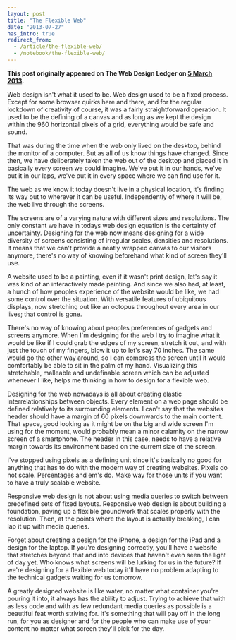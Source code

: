 ```yaml
---
layout: post
title: "The Flexible Web"
date: "2013-07-27"
has_intro: true
redirect_from:
  - /article/the-flexible-web/
  - /notebook/the-flexible-web/
---
```


**This post originally appeared on The Web Design Ledger on [5 March 2013](https://webdesignledger.com/tips/the-flexible-web).**

Web design isn't what it used to be. Web design used to be a fixed process. Except for some browser quirks here and there, and for the regular lockdown of creativity of course, it was a fairly straightforward operation. It used to be the defining of a canvas and as long as we kept the design within the 960 horizontal pixels of a grid, everything would be safe and sound.

That was during the time when the web only lived on the desktop, behind the monitor of a computer. But as all of us know things have changed. Since then, we have deliberately taken the web out of the desktop and placed it in basically every screen we could imagine. We've put it in our hands, we've put it in our laps, we've put it in every space where we can find use for it.

The web as we know it today doesn't live in a physical location, it's finding its way out to wherever it can be useful. Independently of where it will be, the web live through the screens.

The screens are of a varying nature with different sizes and resolutions. The only constant we have in todays web design equation is the certainty of uncertainty. Designing for the web now means designing for a wide diversity of screens consisting of irregular scales, densities and resolutions. It means that we can't provide a neatly wrapped canvas to our visitors anymore, there's no way of knowing beforehand what kind of screen they'll use.

A website used to be a painting, even if it wasn't print design, let's say it was kind of an interactively made painting. And since we also had, at least, a hunch of how peoples experience of the website would be like, we had some control over the situation. With versatile features of ubiquitous displays, now stretching out like an octopus throughout every area in our lives; that control is gone.

There's no way of knowing about peoples preferences of gadgets and screens anymore. When I'm designing for the web I try to imagine what it would be like if I could grab the edges of my screen, stretch it out, and with just the touch of my fingers, blow it up to let's say 70 inches. The same would go the other way around, so I can compress the screen until it would comfortably be able to sit in the palm of my hand. Visualizing this stretchable, malleable and undefinable screen which can be adjusted whenever I like, helps me thinking in how to design for a flexible web.

Designing for the web nowadays is all about creating elastic interrelationships between objects. Every element on a web page should be defined relatively to its surrounding elements. I can't say that the websites header should have a margin of 60 pixels downwards to the main content. That space, good looking as it might be on the big and wide screen I'm using for the moment, would probably mean a minor calamity on the narrow screen of a smartphone. The header in this case, needs to have a relative margin towards its environment based on the current size of the screen.

I've stopped using pixels as a defining unit since it's basically no good for anything that has to do with the modern way of creating websites. Pixels do not scale. Percentages and em's do. Make way for those units if you want to have a truly scalable website.

Responsive web design is not about using media queries to switch between predefined sets of fixed layouts. Responsive web design is about building a foundation, paving up a flexible groundwork that scales properly with the resolution. Then, at the points where the layout is actually breaking, I can lap it up with media queries.

Forget about creating a design for the iPhone, a design for the iPad and a design for the laptop. If you're designing correctly, you'll have a website that stretches beyond that and into devices that haven't even seen the light of day yet. Who knows what screens will be lurking for us in the future? If we're designing for a flexible web today it'll have no problem adapting to the technical gadgets waiting for us tomorrow.

A greatly designed website is like water, no matter what container you're pouring it into, it always has the ability to adjust. Trying to achieve that with as less code and with as few redundant media queries as possible is a beautiful feat worth striving for. It's something that will pay off in the long run, for you as designer and for the people who can make use of your content no matter what screen they'll pick for the day.
